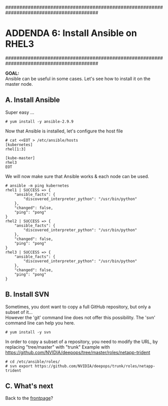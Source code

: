 #########################################################################################
# ADDENDA 6: Install Ansible on RHEL3
#########################################################################################

**GOAL:**  
Ansible can be useful in some cases. Let's see how to install it on the master node.  


## A. Install Ansible

Super easy ...
```
# yum install -y ansible-2.9.9
```

Now that Ansible is installed, let's configure the host file
```
# cat <<EOT > /etc/ansible/hosts
[kubernetes]
rhel[1:3]

[kube-master]
rhel3
EOT
```

We will now make sure that Ansible works & each node can be used.
```
# ansible -m ping kubernetes
rhel1 | SUCCESS => {
    "ansible_facts": {
        "discovered_interpreter_python": "/usr/bin/python"
    },
    "changed": false,
    "ping": "pong"
}
rhel2 | SUCCESS => {
    "ansible_facts": {
        "discovered_interpreter_python": "/usr/bin/python"
    },
    "changed": false,
    "ping": "pong"
}
rhel3 | SUCCESS => {
    "ansible_facts": {
        "discovered_interpreter_python": "/usr/bin/python"
    },
    "changed": false,
    "ping": "pong"
}
```

## B. Install SVN

Sometimes, you dont want to copy a full GitHub repository, but only a subset of it...  
However the 'git' command line does not offer this possibility. The 'svn' command line can help you here.
```
# yum install -y svn
```
In order to copy a subset of a repository, you need to modify the URL, by replacing "tree/master" with "trunk"
Example with https://github.com/NVIDIA/deepops/tree/master/roles/netapp-trident
```
# cd /etc/ansible/roles/
# svn export https://github.com/NVIDIA/deepops/trunk/roles/netapp-trident
```


## C. What's next

Back to the [frontpage](../../)?